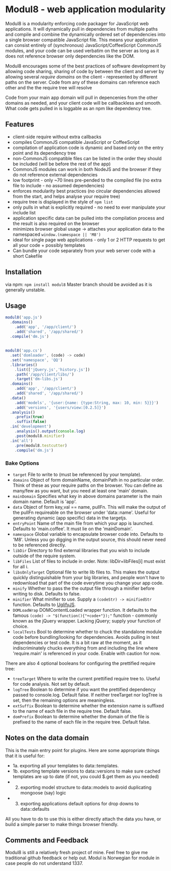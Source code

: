 # Modul8 - web application modularity

 Modul8 is a modularity enforcing code packager for JavaScript web applications.
 It will dynamically pull in dependencies from multiple paths and compile and combine the dynamically ordered set of dependencies
 into a single browser compatible JavaScript file. This means your application can consist entirely of (synchronous) JavaScript/CoffeeScript CommonJS modules, and your code
 can be used verbatim on the server as long as it does not reference browser only dependencies like the DOM.

 Modul8 encourages some of the best practices of software development by allowing code sharing,
 sharing of code by between the client and server by allowing several
 _require domains_ on the client - represented by different paths on the server. Code from any of these domains can reference each other and the the
 require tree will resolve

 Code from your main app domain will pull in depencenies from the
 other domains as needed, and your client code will be callbackless and smooth. What code gets pulled in is loggable as an npm like dependency tree.


## Features
  - client-side require without extra callbacks
  - compiles CommonJS compatible JavaScript or CoffeeScript
  - compilation of application code is dynamic and based only on the entry point and its dependency tree
  - non-CommonJS compatible files can be listed in the order they should be included (will be before the rest of the app)
  - CommonJS modules can work in both NodeJS and the browser if they do not reference external dependencies
  - low footprint - only ~70 lines pre-pended to the compiled file (no extra file to include - no assumed dependencies)
  - enforces modularity best practices (no circular dependencies allowed from the start, and helps analyse your require tree)
  - require tree is displayed in the style of `npm list`
  - only pulls in what is explicitly required - no need to ever manipulate your include list
  - application specific data can be pulled into the compilation process and the result is also required on the browser
  - minimizes browser global usage -> attaches your application data to the namespaced `window.(namespace || 'M8')`
  - ideal for single page web applications - only 1 or 2 HTTP requests to get all your code + possibly templates
  - Can bundle your code separately from your web server code with a short Cakefile

## Installation

via npm: `npm install modul8`
Master branch should be avoided as it is generally unstable.


## Usage

```js
modul8('app.js')
  .domains()
    .add('app', '/app/client/')
    .add('shared', '/app/shared/')
  .compile('dm.js')
```
##

```js
modul8('app.cs')
  .set('domloader', (code) -> code)
  .set('namespace', 'QQ')
  .libraries()
    .list(['jQuery.js','history.js'])
    .path('/app/client/libs/')
    .target('dm-libs.js')
  .domains()
    .add('app', '/app/client/')
    .add('shared', '/app/shared/')
  .data()
    .add('models', '{user:{name: {type:String, max: 10, min: 5}}}')
    .add('versions', '{users/view:[0.2.5]}')
  .analysis()
    .prefix(true)
    .suffix(false)
  .in('development')
    .analysis().output(console.log)
    .post(modul8.minifier)
  .in('all')
    .pre(modul8.testcutter)
    .compile('dm.js')
```

### Bake Options

 - `target`         File to write to (must be referenced by your template).
 - `domains`        Object of form domainName, domainPath in no particular order. Think of these as your require paths on the browser. You can define as many/few as you want, but you need at least one 'main' domain.
 - `mainDomain`     Specifies what key in above domains parameter is the main domain name. Default is 'app'.
 - `data`           Object of form key,val == name, pullFn. This will make the output of the pullFn requireable on the browser under 'data::name'. Useful for generating dynamic (app specific) data in the targetjs.
 - `entryPoint`     Name of the main file from which your app is launched. Defaults to 'main.coffee'. It must lie on the 'mainDomain'.
 - `namespace`      Global variable to encapsulate browser code into. Defaults to 'M8'. Unless you go digging in the output source, this should never need to be referenced directly.
 - `libDir`         Directory to find external libraries that you wish to include outside of the require system.
 - `libFiles`       List of files to include in order. Note: libDir+libFiles[i] must exist for all i.
 - `libsOnlyTarget` Optional file to write lib files to. This makes the output quickly distinguishable from your big libraries, and people won't have to redownload that part of the code everytime you change your app code.
 - `minify`         Whether to pass the the output file through a minifier before writing to disk. Defaults to false.
 - `minifier`       What minifier to use. Supply a `(codeStr) -> minifiedStr` function. Defaults to [UglifyJS](http://github.com/mishoo/UglifyJS).
 - `DOMLoadWrap`    DOMContentLoaded wrapper function. It defaults to the famous `(code) -> "$(function(){"+code+"});"` function - commonly known as the jQuery wrapper. Lacking jQuery; supply your function of choice.
 - `localTests`     Bool to determine whether to chuck the standalone module code before bundling/looking for dependencies. Avoids pulling in test dependencies or test code.
 It is a bit raw at the moment, as it indiscriminately chucks everything from and including the line where 'require.main' is referenced in your code. Enable with caution for now.


There are also 4 optional booleans for configuring the prettified require tree:
 - `treeTarget`     Where to write the current prettified require tree to. Useful for code analysis. Not set by default.
 - `logTree`        Boolean to determine if you want the prettified dependency passed to console.log. Default false. If neither treeTarget nor logTree is set, then the remaining options are meaningless.
 - `extSuffix`      Boolean to determine whether the extension name is suffixed to the name of each file in the require tree. Default false.
 - `domPrefix`      Boolean to determine whether the domain of the file is prefixed to the name of each file in the require tree. Default false.


## Notes on the data domain
This is the main entry point for plugins. Here are some appropriate things that it is useful for:

- 1a. exporting all your templates to data::templates.
- 1b. exporting template versions to data::versions to make sure cached templates are up to date (if not, you could $.get them as you needed)
- 2.  exporting model structure to data::models to avoid duplicating mongoose (say) logic
- 3.  exporting applications default options for drop downs to data::defaults

All you have to do to use this is either directly attach the data you have, or build a simple parser to make things browser friendly.




## Comments and Feedback
Modul8 is still a relatively fresh project of mine. Feel free to give me traditional github feedback or help out.
Modul is Norwegian for module in case people do not understand 1337.
